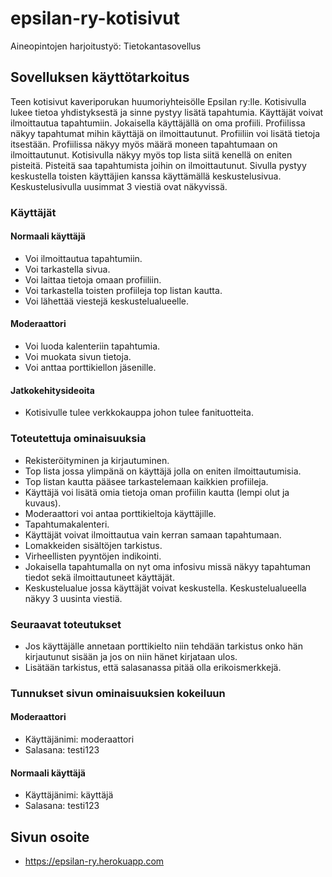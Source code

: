 # epsilan-ry-kotisivut
Aineopintojen harjoitustyö: Tietokantasovellus

## Sovelluksen käyttötarkoitus

Teen kotisivut kaveriporukan huumoriyhteisölle Epsilan ry:lle. Kotisivulla lukee tietoa
yhdistyksestä ja sinne pystyy lisätä tapahtumia. Käyttäjät voivat ilmoittautua tapahtumiin.
Jokaisella käyttäjällä on oma profiili. Profiilissa näkyy tapahtumat mihin käyttäjä on ilmoittautunut.
Profiiliin voi lisätä tietoja itsestään. Profiilissa näkyy myös määrä moneen tapahtumaan on ilmoittautunut.
Kotisivulla näkyy myös top lista siitä kenellä on eniten pisteitä. Pisteitä saa tapahtumista joihin on ilmoittautunut.
Sivulla pystyy keskustella toisten käyttäjien kanssa käyttämällä keskustelusivua. Keskustelusivulla uusimmat 3 viestiä ovat näkyvissä.


### Käyttäjät

#### Normaali käyttäjä

- Voi ilmoittautua tapahtumiin.
- Voi tarkastella sivua.
- Voi laittaa tietoja omaan profiiliin.
- Voi tarkastella toisten profiileja top listan kautta.
- Voi lähettää viestejä keskustelualueelle.

#### Moderaattori

- Voi luoda kalenteriin tapahtumia.
- Voi muokata sivun tietoja.
- Voi anttaa porttikiellon jäsenille.

#### Jatkokehitysideoita

- Kotisivulle tulee verkkokauppa johon tulee fanituotteita.

### Toteutettuja ominaisuuksia

- Rekisteröityminen ja kirjautuminen.
- Top lista jossa ylimpänä on käyttäjä jolla on eniten ilmoittautumisia.
- Top listan kautta pääsee tarkastelemaan kaikkien profiileja.
- Käyttäjä voi lisätä omia tietoja oman profiilin kautta (lempi olut ja kuvaus).
- Moderaattori voi antaa porttikieltoja käyttäjille.
- Tapahtumakalenteri.
- Käyttäjät voivat ilmoittautua vain kerran samaan tapahtumaan. 
- Lomakkeiden sisältöjen tarkistus.
- Virheellisten pyyntöjen indikointi.
- Jokaisella tapahtumalla on nyt oma infosivu missä näkyy tapahtuman tiedot sekä ilmoittautuneet käyttäjät.
- Keskustelualue jossa käyttäjät voivat keskustella. Keskustelualueella näkyy 3 uusinta viestiä.

### Seuraavat toteutukset

- Jos käyttäjälle annetaan porttikielto niin tehdään tarkistus onko hän kirjautunut sisään ja jos on niin hänet kirjataan ulos.
- Lisätään tarkistus, että salasanassa pitää olla erikoismerkkejä.

### Tunnukset sivun ominaisuuksien kokeiluun

#### Moderaattori
- Käyttäjänimi: moderaattori
- Salasana: testi123
  
#### Normaali käyttäjä
- Käyttäjänimi: käyttäjä
- Salasana: testi123
  
## Sivun osoite

- https://epsilan-ry.herokuapp.com
